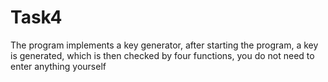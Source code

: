 # Task4
The program implements a key generator, after starting the program, a key is generated, which is then checked by four functions, you do not need to enter anything yourself
